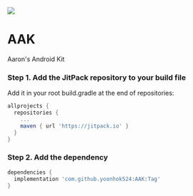 [![](https://jitpack.io/v/yoonhok524/AAK.svg)](https://jitpack.io/#yoonhok524/AAK)

# AAK
Aaron's Android Kit

### Step 1. Add the JitPack repository to your build file
Add it in your root build.gradle at the end of repositories:
```gradle
allprojects {
  repositories {
    ...
    maven { url 'https://jitpack.io' }
  }
}
```

### Step 2. Add the dependency
```gradle
dependencies {
  implementation 'com.github.yoonhok524:AAK:Tag'
}
```
